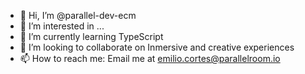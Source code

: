 - 👋 Hi, I’m @parallel-dev-ecm
- 👀 I’m interested in ...
- 🌱 I’m currently learning TypeScript
- 💞️ I’m looking to collaborate on Inmersive and creative experiences
- 📫 How to reach me: Email me at emilio.cortes@parallelroom.io

<!---
parallel-dev-ecm/parallel-dev-ecm is a ✨ special ✨ repository because its `README.md` (this file) appears on your GitHub profile.
You can click the Preview link to take a look at your changes.
--->
